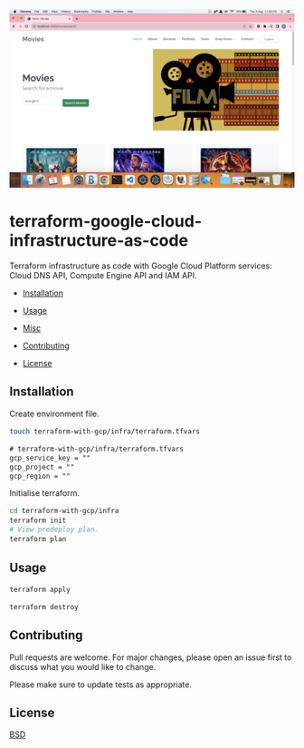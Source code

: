 <img src="https://github.com/kkamara/useful/raw/main/movies.png" alt="movies.png" width=""/>

# terraform-google-cloud-infrastructure-as-code

Terraform infrastructure as code with Google Cloud Platform services: Cloud DNS API, Compute Engine API and IAM API.

* [Installation](#installation)

* [Usage](#usage)

* [Misc](#misc)

* [Contributing](#contributing)

* [License](#license)

## Installation

Create environment file.

```bash
touch terraform-with-gcp/infra/terraform.tfvars
```

```
# terraform-with-gcp/infra/terraform.tfvars
gcp_service_key = ""
gcp_project = ""
gcp_region = ""
```

Initialise terraform.

```bash
cd terraform-with-gcp/infra
terraform init
# View predeploy plan.
terraform plan
```

## Usage

```bash
terraform apply
```

```bash
terraform destroy
```

## Contributing
Pull requests are welcome. For major changes, please open an issue first to discuss what you would like to change.

Please make sure to update tests as appropriate.

## License
[BSD](https://opensource.org/licenses/BSD-3-Clause)
